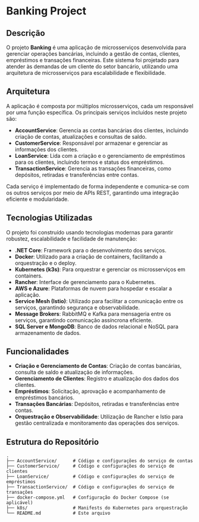 # Banking Project

## Descrição

O projeto **Banking** é uma aplicação de microsserviços desenvolvida para gerenciar operações bancárias, incluindo a gestão de contas, clientes, empréstimos e transações financeiras. Este sistema foi projetado para atender às demandas de um cliente do setor bancário, utilizando uma arquitetura de microsserviços para escalabilidade e flexibilidade.

## Arquitetura

A aplicação é composta por múltiplos microsserviços, cada um responsável por uma função específica. Os principais serviços incluídos neste projeto são:

- **AccountService**: Gerencia as contas bancárias dos clientes, incluindo criação de contas, atualizações e consultas de saldo.
- **CustomerService**: Responsável por armazenar e gerenciar as informações dos clientes.
- **LoanService**: Lida com a criação e o gerenciamento de empréstimos para os clientes, incluindo termos e status dos empréstimos.
- **TransactionService**: Gerencia as transações financeiras, como depósitos, retiradas e transferências entre contas.

Cada serviço é implementado de forma independente e comunica-se com os outros serviços por meio de APIs REST, garantindo uma integração eficiente e modularidade.

## Tecnologias Utilizadas

O projeto foi construído usando tecnologias modernas para garantir robustez, escalabilidade e facilidade de manutenção:

- **.NET Core**: Framework para o desenvolvimento dos serviços.
- **Docker**: Utilizado para a criação de containers, facilitando a orquestração e o deploy.
- **Kubernetes (k3s)**: Para orquestrar e gerenciar os microsserviços em containers.
- **Rancher**: Interface de gerenciamento para o Kubernetes.
- **AWS e Azure**: Plataformas de nuvem para hospedar e escalar a aplicação.
- **Service Mesh (Istio)**: Utilizado para facilitar a comunicação entre os serviços, garantindo segurança e observabilidade.
- **Message Brokers**: RabbitMQ e Kafka para mensageria entre os serviços, garantindo comunicação assíncrona eficiente.
- **SQL Server e MongoDB**: Banco de dados relacional e NoSQL para armazenamento de dados.

## Funcionalidades

- **Criação e Gerenciamento de Contas**: Criação de contas bancárias, consulta de saldo e atualização de informações.
- **Gerenciamento de Clientes**: Registro e atualização dos dados dos clientes.
- **Empréstimos**: Solicitação, aprovação e acompanhamento de empréstimos bancários.
- **Transações Bancárias**: Depósitos, retiradas e transferências entre contas.
- **Orquestração e Observabilidade**: Utilização de Rancher e Istio para gestão centralizada e monitoramento das operações dos serviços.

## Estrutura do Repositório

```plaintext
.
├── AccountService/      # Código e configurações do serviço de contas
├── CustomerService/     # Código e configurações do serviço de clientes
├── LoanService/         # Código e configurações do serviço de empréstimos
├── TransactionService/  # Código e configurações do serviço de transações
├── docker-compose.yml   # Configuração do Docker Compose (se aplicável)
├── k8s/                 # Manifests do Kubernetes para orquestração
└── README.md            # Este arquivo
